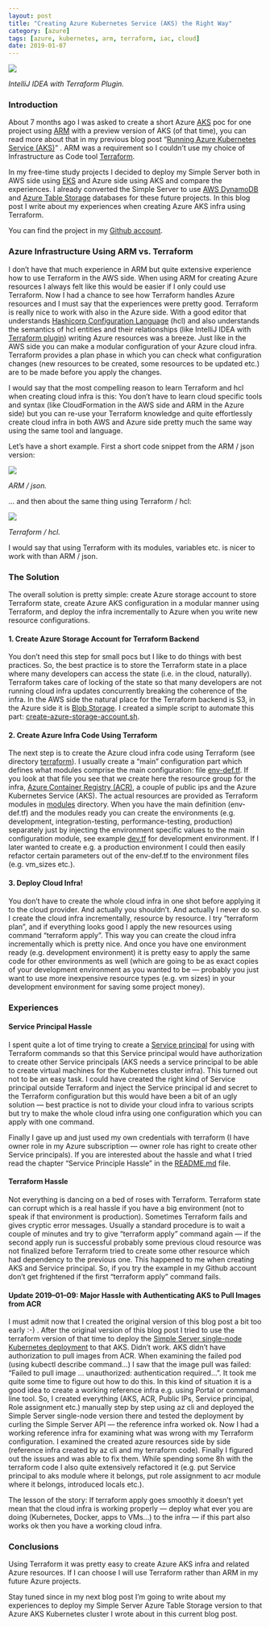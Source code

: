 ```yaml
---
layout: post
title: "Creating Azure Kubernetes Service (AKS) the Right Way"
category: [azure]
tags: [azure, kubernetes, arm, terraform, iac, cloud]
date: 2019-01-07
---
```


![](/img/2019-01-07-creating-azure-kubernetes-service-aks-the-right-way_img_1.png)

*IntelliJ IDEA with Terraform Plugin.*

### Introduction

About 7 months ago I was asked to create a short Azure [AKS](https://docs.microsoft.com/en-us/azure/aks/) poc for one project using [ARM](https://docs.microsoft.com/en-us/azure/azure-resource-manager/resource-group-authoring-templates) with a preview version of AKS (of that time), you can read more about that in my previous blog post “[Running Azure Kubernetes Service (AKS)](https://medium.com/@kari.marttila/running-azure-kubernetes-service-aks-882faad43f2c)” . ARM was a requirement so I couldn’t use my choice of Infrastructure as Code tool [Terraform](https://www.terraform.io/).

In my free-time study projects I decided to deploy my Simple Server both in AWS side using [EKS](https://aws.amazon.com/eks) and Azure side using AKS and compare the experiences. I already converted the Simple Server to use [AWS DynamoDB](https://medium.com/@kari.marttila/aws-dynamodb-with-clojure-b4402bf8e8e) and [Azure Table Storage](https://medium.com/@kari.marttila/azure-table-storage-with-clojure-12055e02985c) databases for these future projects. In this blog post I write about my experiences when creating Azure AKS infra using Terraform.

You can find the project in my [Github account](https://github.com/karimarttila/azure/tree/master/simple-server-aks).

### Azure Infrastructure Using ARM vs. Terraform

I don’t have that much experience in ARM but quite extensive experience how to use Terraform in the AWS side. When using ARM for creating Azure resources I always felt like this would be easier if I only could use Terraform. Now I had a chance to see how Terraform handles Azure resources and I must say that the experiences were pretty good. Terraform is really nice to work with also in the Azure side. With a good editor that understands [Hashicorp Configuration Language](https://github.com/hashicorp/hcl) (hcl) and also understands the semantics of hcl entities and their relationships (like IntelliJ IDEA with [Terraform plugin](https://plugins.jetbrains.com/plugin/7808-hashicorp-terraform--hcl-language-support)) writing Azure resources was a breeze. Just like in the AWS side you can make a modular configuration of your Azure cloud infra. Terraform provides a plan phase in which you can check what configuration changes (new resources to be created, some resources to be updated etc.) are to be made before you apply the changes.

I would say that the most compelling reason to learn Terraform and hcl when creating cloud infra is this: You don’t have to learn cloud specific tools and syntax (like CloudFormation in the AWS side and ARM in the Azure side) but you can re-use your Terraform knowledge and quite effortlessly create cloud infra in both AWS and Azure side pretty much the same way using the same tool and language.

Let’s have a short example. First a short code snippet from the ARM / json version:

![](/img/1*H9JQS1oFCkRup5Oz3hlvIA.png)

*ARM / json.*

... and then about the same thing using Terraform / hcl:

![](/img/2019-01-07-creating-azure-kubernetes-service-aks-the-right-way_img_3.png)

*Terraform / hcl.*

I would say that using Terraform with its modules, variables etc. is nicer to work with than ARM / json.

### The Solution

The overall solution is pretty simple: create Azure storage account to store Terraform state, create Azure AKS configuration in a modular manner using Terraform, and deploy the infra incrementally to Azure when you write new resource configurations.

#### 1. Create Azure Storage Account for Terraform Backend

You don’t need this step for small pocs but I like to do things with best practices. So, the best practice is to store the Terraform state in a place where many developers can access the state (i.e. in the cloud, naturally). Terraform takes care of locking of the state so that many developers are not running cloud infra updates concurrently breaking the coherence of the infra. In the AWS side the natural place for the Terraform backend is S3, in the Azure side it is [Blob Storage](https://azure.microsoft.com/en-us/services/storage/blobs/). I created a simple script to automate this part: [create-azure-storage-account.sh](https://github.com/karimarttila/azure/blob/master/simple-server-aks/scripts/create-azure-storage-account.sh).

#### 2. Create Azure Infra Code Using Terraform

The next step is to create the Azure cloud infra code using Terraform (see directory [terraform](https://github.com/karimarttila/azure/tree/master/simple-server-aks/terraform)). I usually create a “main” configuration part which defines what modules comprise the main configuration: file [env-def.tf](https://github.com/karimarttila/azure/blob/master/simple-server-aks/terraform/modules/env-def/env-def.tf). If you look at that file you see that we create here the resource group for the infra, [Azure Container Registry (ACR)](https://azure.microsoft.com/en-us/services/container-registry/), a couple of public ips and the Azure Kubernetes Service (AKS). The actual resources are provided as Terraform modules in [modules](https://github.com/karimarttila/azure/tree/master/simple-server-aks/terraform/modules) directory. When you have the main definition (env-def.tf) and the modules ready you can create the environments (e.g. development, integration-testing, performance-testing, production) separately just by injecting the environment specific values to the main configuration module, see example [dev.tf](https://github.com/karimarttila/azure/blob/master/simple-server-aks/terraform/envs/dev.tf) for development environment. If I later wanted to create e.g. a production environment I could then easily refactor certain parameters out of the env-def.tf to the environment files (e.g. vm_sizes etc.).

#### 3. Deploy Cloud Infra!

You don’t have to create the whole cloud infra in one shot before applying it to the cloud provider. And actually you shouldn’t. And actually I never do so. I create the cloud infra incrementally, resource by resource. I try “terraform plan”, and if everything looks good I apply the new resources using command “terraform apply”. This way you can create the cloud infra incrementally which is pretty nice. And once you have one environment ready (e.g. development environment) it is pretty easy to apply the same code for other environments as well (which are going to be as exact copies of your development environment as you wanted to be — probably you just want to use more inexpensive resource types (e.g. vm sizes) in your development environment for saving some project money).

### Experiences

#### Service Principal Hassle

I spent quite a lot of time trying to create a [Service principal](https://docs.microsoft.com/en-us/azure/active-directory/develop/app-objects-and-service-principals) for using with Terraform commands so that this Service principal would have authorization to create other Service principals (AKS needs a service principal to be able to create virtual machines for the Kubernetes cluster infra). This turned out not to be an easy task. I could have created the right kind of Service principal outside Terraform and inject the Service principal id and secret to the Terraform configuration but this would have been a bit of an ugly solution — best practice is not to divide your cloud infra to various scripts but try to make the whole cloud infra using one configuration which you can apply with one command.

Finally I gave up and just used my own credentials with terraform (I have owner role in my Azure subscription — owner role has right to create other Service principals). If you are interested about the hassle and what I tried read the chapter “Service Principle Hassle” in the [README.md](https://github.com/karimarttila/azure/tree/master/simple-server-aks) file.

#### Terraform Hassle

Not everything is dancing on a bed of roses with Terraform. Terraform state can corrupt which is a real hassle if you have a big environment (not to speak if that environment is production). Sometimes Terraform fails and gives cryptic error messages. Usually a standard procedure is to wait a couple of minutes and try to give “terraform apply” command again — if the second apply run is successful probably some previous cloud resource was not finalized before Terraform tried to create some other resource which had dependency to the previous one. This happened to me when creating AKS and Service principal. So, if you try the example in my Github account don’t get frightened if the first “terraform apply” command fails.

#### Update 2019–01–09: Major Hassle with Authenticating AKS to Pull Images from ACR

I must admit now that I created the original version of this blog post a bit too early :-) . After the original version of this blog post I tried to use the terraform version of that time to deploy the [Simple Server single-node Kubernetes deployment](https://github.com/karimarttila/kubernetes/tree/master/simple-server) to that AKS. Didn’t work. AKS didn’t have authorization to pull images from ACR. When examining the failed pod (using kubectl describe command…) I saw that the image pull was failed: “Failed to pull image … unauthorized: authentication required…”. It took me quite some time to figure out how to do this. In this kind of situation it is a good idea to create a working reference infra e.g. using Portal or command line tool. So, I created everything (AKS, ACR, Public IPs, Service principal, Role assignment etc.) manually step by step using az cli and deployed the Simple Server single-node version there and tested the deployment by curling the Simple Server API — the reference infra worked ok. Now I had a working reference infra for examining what was wrong with my Terraform configuration. I examined the created azure resources side by side (reference infra created by az cli and my terraform code). Finally I figured out the issues and was able to fix them. While spending some 8h with the terraform code I also quite extensively refactored it (e.g. put Service principal to aks module where it belongs, put role assignment to acr module where it belongs, introduced locals etc.).

The lesson of the story: If terraform apply goes smoothly it doesn’t yet mean that the cloud infra is working properly — deploy what ever you are doing (Kubernetes, Docker, apps to VMs…) to the infra — if this part also works ok then you have a working cloud infra.

### Conclusions

Using Terraform it was pretty easy to create Azure AKS infra and related Azure resources. If I can choose I will use Terraform rather than ARM in my future Azure projects.

Stay tuned since in my next blog post I’m going to write about my experiences to deploy my Simple Server Azure Table Storage version to that Azure AKS Kubernetes cluster I wrote about in this current blog post.

  
